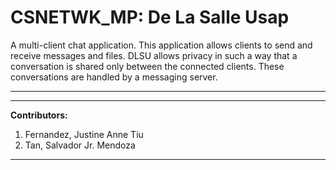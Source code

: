 # CSNETWK_MP: De La Salle Usap

A multi-client chat application. This application allows clients to send and receive messages and files. DLSU allows privacy in such a way that a conversation is shared only between the connected clients. These conversations are handled by a messaging server.
___

___
**Contributors:**
1. Fernandez, Justine Anne Tiu
2. Tan, Salvador Jr. Mendoza
___
 
